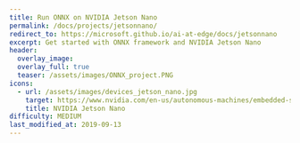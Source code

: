 ```yaml
---
title: Run ONNX on NVIDIA Jetson Nano
permalink: /docs/projects/jetsonnano/
redirect_to: https://microsoft.github.io/ai-at-edge/docs/jetsonnano
excerpt: Get started with ONNX framework and NVIDIA Jetson Nano
header:
  overlay_image: 
  overlay_full: true
  teaser: /assets/images/ONNX_project.PNG
icons:
  - url: /assets/images/devices_jetson_nano.jpg
    target: https://www.nvidia.com/en-us/autonomous-machines/embedded-systems/jetson-nano/
    title: NVIDIA Jetson Nano
difficulty: MEDIUM
last_modified_at: 2019-09-13
---
```

